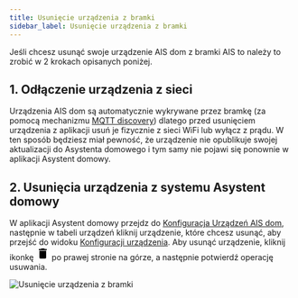 ```yaml
---
title: Usunięcie urządzenia z bramki
sidebar_label: Usunięcie urządzenia z bramki
---
```



Jeśli chcesz usunąć swoje urządzenie AIS dom z bramki AIS to należy to zrobić w 2 krokach opisanych poniżej.

## 1. Odłączenie urządzenia z sieci

Urządzenia AIS dom są automatycznie wykrywane przez bramkę (za pomocą mechanizmu [MQTT discovery](https://www.home-assistant.io/docs/mqtt/discovery/)) dlatego przed usunięciem urządzenia z aplikacji usuń je fizycznie z sieci WiFi lub wyłącz z prądu. W ten sposób będziesz miał pewność, że urządzenie nie opublikuje swojej aktualizacji do Asystenta domowego i tym samy nie pojawi się ponownie w aplikacji Asystent domowy.


## 2. Usunięcia urządzenia z systemu Asystent domowy

W aplikacji Asystent domowy przejdz do [Konfiguracja Urządzeń AIS dom](/AIS-docs/docs/en/ais_iot_gate.html#dostęp-do-urządzeń-ais-dom-z-aplikacji), następnie w tabeli urządzeń kliknij urządzenie, które chcesz usunąć, aby przejść do widoku [Konfiguracji urządzenia](/AIS-docs/docs/en/ais_iot_gate.html#konfiguracja-urządzenia). Aby usunąć urządzenie, kliknij ikonkę <svg style="width:24px;height:24px" viewBox="0 0 24 24"> <path fill="#000000" d="M19,4H15.5L14.5,3H9.5L8.5,4H5V6H19M6,19A2,2 0 0,0 8,21H16A2,2 0 0,0 18,19V7H6V19Z" /> </svg>  po prawej stronie na górze, a następnie potwierdź operację usuwania.

![Usunięcie urządzenia z bramki](/AIS-docs/img/en/frontend/remove_ais_dom_device.png)

